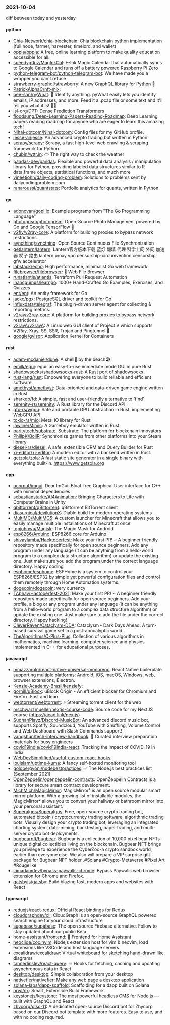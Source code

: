 ### 2021-10-04
diff between today and yesterday

#### python
* [Chia-Network/chia-blockchain](https://github.com/Chia-Network/chia-blockchain): Chia blockchain python implementation (full node, farmer, harvester, timelord, and wallet)
* [oppia/oppia](https://github.com/oppia/oppia): A free, online learning platform to make quality education accessible for all.
* [speedyg0nz/MagInkCal](https://github.com/speedyg0nz/MagInkCal): E-Ink Magic Calendar that automatically syncs to Google Calendar and runs off a battery powered Raspberry Pi Zero
* [python-telegram-bot/python-telegram-bot](https://github.com/python-telegram-bot/python-telegram-bot): We have made you a wrapper you can't refuse
* [strawberry-graphql/strawberry](https://github.com/strawberry-graphql/strawberry): A new GraphQL library for Python 🍓
* [PatrickAlphaC/nft-mix](https://github.com/PatrickAlphaC/nft-mix): 
* [bee-san/pyWhat](https://github.com/bee-san/pyWhat): 🐸 Identify anything. pyWhat easily lets you identify emails, IP addresses, and more. Feed it a .pcap file or some text and it'll tell you what it is! 🧙‍♀️
* [isl-org/DPT](https://github.com/isl-org/DPT): Dense Prediction Transformers
* [floodsung/Deep-Learning-Papers-Reading-Roadmap](https://github.com/floodsung/Deep-Learning-Papers-Reading-Roadmap): Deep Learning papers reading roadmap for anyone who are eager to learn this amazing tech!
* [Nihal-dotcom/Nihal-dotcom](https://github.com/Nihal-dotcom/Nihal-dotcom): Config files for my GitHub profile.
* [jesse-ai/jesse](https://github.com/jesse-ai/jesse): An advanced crypto trading bot written in Python
* [scrapy/scrapy](https://github.com/scrapy/scrapy): Scrapy, a fast high-level web crawling & scraping framework for Python.
* [chubin/wttr.in](https://github.com/chubin/wttr.in): ⛅ The right way to check the weather
* [pandas-dev/pandas](https://github.com/pandas-dev/pandas): Flexible and powerful data analysis / manipulation library for Python, providing labeled data structures similar to R data.frame objects, statistical functions, and much more
* [vineetjohn/daily-coding-problem](https://github.com/vineetjohn/daily-coding-problem): Solutions to problems sent by dailycodingproblem.com
* [ranaroussi/quantstats](https://github.com/ranaroussi/quantstats): Portfolio analytics for quants, written in Python

#### go
* [adonovan/gopl.io](https://github.com/adonovan/gopl.io): Example programs from "The Go Programming Language"
* [photoprism/photoprism](https://github.com/photoprism/photoprism): Open-Source Photo Management powered by Go and Google TensorFlow 🌈
* [v2fly/v2ray-core](https://github.com/v2fly/v2ray-core): A platform for building proxies to bypass network restrictions.
* [syncthing/syncthing](https://github.com/syncthing/syncthing): Open Source Continuous File Synchronization
* [getlantern/lantern](https://github.com/getlantern/lantern): Lantern官方版本下载 蓝灯 翻墙 代理 科学上网 外网 加速器 梯子 路由 lantern proxy vpn censorship-circumvention censorship gfw accelerator
* [labstack/echo](https://github.com/labstack/echo): High performance, minimalist Go web framework
* [filebrowser/filebrowser](https://github.com/filebrowser/filebrowser): 📂 Web File Browser
* [runatlantis/atlantis](https://github.com/runatlantis/atlantis): Terraform Pull Request Automation
* [inancgumus/learngo](https://github.com/inancgumus/learngo): 1000+ Hand-Crafted Go Examples, Exercises, and Quizzes
* [ent/ent](https://github.com/ent/ent): An entity framework for Go
* [jackc/pgx](https://github.com/jackc/pgx): PostgreSQL driver and toolkit for Go
* [influxdata/telegraf](https://github.com/influxdata/telegraf): The plugin-driven server agent for collecting & reporting metrics.
* [v2ray/v2ray-core](https://github.com/v2ray/v2ray-core): A platform for building proxies to bypass network restrictions.
* [v2rayA/v2rayA](https://github.com/v2rayA/v2rayA): A Linux web GUI client of Project V which supports V2Ray, Xray, SS, SSR, Trojan and Pingtunnel 🚀
* [google/gvisor](https://github.com/google/gvisor): Application Kernel for Containers

#### rust
* [adam-mcdaniel/dune](https://github.com/adam-mcdaniel/dune): A shell🐚 by the beach🏖️!
* [emilk/egui](https://github.com/emilk/egui): egui: an easy-to-use immediate mode GUI in pure Rust
* [shadowsocks/shadowsocks-rust](https://github.com/shadowsocks/shadowsocks-rust): A Rust port of shadowsocks
* [rust-lang/rust](https://github.com/rust-lang/rust): Empowering everyone to build reliable and efficient software.
* [amethyst/amethyst](https://github.com/amethyst/amethyst): Data-oriented and data-driven game engine written in Rust
* [sharkdp/fd](https://github.com/sharkdp/fd): A simple, fast and user-friendly alternative to 'find'
* [serenity-rs/serenity](https://github.com/serenity-rs/serenity): A Rust library for the Discord API.
* [gfx-rs/wgpu](https://github.com/gfx-rs/wgpu): Safe and portable GPU abstraction in Rust, implementing WebGPU API.
* [tokio-rs/mio](https://github.com/tokio-rs/mio): Metal IO library for Rust
* [jawline/Mimic](https://github.com/jawline/Mimic): A Gameboy emulator written in Rust
* [paritytech/substrate](https://github.com/paritytech/substrate): Substrate: The platform for blockchain innovators
* [PhilipK/BoilR](https://github.com/PhilipK/BoilR): Synchronize games from other platforms into your Steam library
* [diesel-rs/diesel](https://github.com/diesel-rs/diesel): A safe, extensible ORM and Query Builder for Rust
* [xi-editor/xi-editor](https://github.com/xi-editor/xi-editor): A modern editor with a backend written in Rust.
* [getzola/zola](https://github.com/getzola/zola): A fast static site generator in a single binary with everything built-in. https://www.getzola.org

#### cpp
* [ocornut/imgui](https://github.com/ocornut/imgui): Dear ImGui: Bloat-free Graphical User interface for C++ with minimal dependencies
* [sebastianstarke/AI4Animation](https://github.com/sebastianstarke/AI4Animation): Bringing Characters to Life with Computer Brains in Unity
* [qbittorrent/qBittorrent](https://github.com/qbittorrent/qBittorrent): qBittorrent BitTorrent client
* [diasurgical/devilutionX](https://github.com/diasurgical/devilutionX): Diablo build for modern operating systems
* [MultiMC/MultiMC5](https://github.com/MultiMC/MultiMC5): A custom launcher for Minecraft that allows you to easily manage multiple installations of Minecraft at once
* [topjohnwu/Magisk](https://github.com/topjohnwu/Magisk): The Magic Mask for Android
* [esp8266/Arduino](https://github.com/esp8266/Arduino): ESP8266 core for Arduino
* [shivaylamba/Hacktoberfest](https://github.com/shivaylamba/Hacktoberfest): Make your first PR! ~ A beginner friendly repository made specifically for open source beginners. Add any program under any language (it can be anything from a hello-world program to a complex data structure algorithm) or update the existing one. Just make sure you add the program under the correct language directory. Happy coding
* [esphome/esphome](https://github.com/esphome/esphome): ESPHome is a system to control your ESP8266/ESP32 by simple yet powerful configuration files and control them remotely through Home Automation systems.
* [dogecoin/dogecoin](https://github.com/dogecoin/dogecoin): very currency
* [TAbhay/Hactoberfest-2021](https://github.com/TAbhay/Hactoberfest-2021): Make your first PR! ~ A beginner friendly repository made specifically for open source beginners. Add your profile, a blog or any program under any language (it can be anything from a hello-world program to a complex data structure algorithm) or update the existing one. Just make sure to add the file under the correct directory. Happy hacking!
* [CleverRaven/Cataclysm-DDA](https://github.com/CleverRaven/Cataclysm-DDA): Cataclysm - Dark Days Ahead. A turn-based survival game set in a post-apocalyptic world.
* [TheAlgorithms/C-Plus-Plus](https://github.com/TheAlgorithms/C-Plus-Plus): Collection of various algorithms in mathematics, machine learning, computer science and physics implemented in C++ for educational purposes.

#### javascript
* [mmazzarolo/react-native-universal-monorepo](https://github.com/mmazzarolo/react-native-universal-monorepo): React Native boilerplate supporting multiple platforms: Android, iOS, macOS, Windows, web, browser extensions, Electron.
* [Kenzie-Academy-Brasil/kenziefy](https://github.com/Kenzie-Academy-Brasil/kenziefy): 
* [gorhill/uBlock](https://github.com/gorhill/uBlock): uBlock Origin - An efficient blocker for Chromium and Firefox. Fast and lean.
* [webtorrent/webtorrent](https://github.com/webtorrent/webtorrent): ⚡️ Streaming torrent client for the web
* [mschwarzmueller/nextjs-course-code](https://github.com/mschwarzmueller/nextjs-course-code): Source code for my NextJS course (https://acad.link/nextjs)
* [SudhanPlayz/Discord-MusicBot](https://github.com/SudhanPlayz/Discord-MusicBot): An advanced discord music bot, supports Spotify, Soundcloud, YouTube with Shuffling, Volume Control and Web Dashboard with Slash Commands support!
* [yangshun/tech-interview-handbook](https://github.com/yangshun/tech-interview-handbook): 💯 Curated interview preparation materials for busy engineers
* [covid19india/covid19india-react](https://github.com/covid19india/covid19india-react): Tracking the impact of COVID-19 in India
* [WebDevSimplified/useful-custom-react-hooks](https://github.com/WebDevSimplified/useful-custom-react-hooks): 
* [louislam/uptime-kuma](https://github.com/louislam/uptime-kuma): A fancy self-hosted monitoring tool
* [goldbergyoni/nodebestpractices](https://github.com/goldbergyoni/nodebestpractices): ✅ The Node.js best practices list (September 2021)
* [OpenZeppelin/openzeppelin-contracts](https://github.com/OpenZeppelin/openzeppelin-contracts): OpenZeppelin Contracts is a library for secure smart contract development.
* [MichMich/MagicMirror](https://github.com/MichMich/MagicMirror): MagicMirror² is an open source modular smart mirror platform. With a growing list of installable modules, the MagicMirror² allows you to convert your hallway or bathroom mirror into your personal assistant.
* [Superalgos/Superalgos](https://github.com/Superalgos/Superalgos): Free, open-source crypto trading bot, automated bitcoin / cryptocurrency trading software, algorithmic trading bots. Visually design your crypto trading bot, leveraging an integrated charting system, data-mining, backtesting, paper trading, and multi-server crypto bot deployments.
* [bugbearnft/bugbear](https://github.com/bugbearnft/bugbear): Bugbear is a collection of 10,000 pixel bear NFTs-unique digital collectibles living on the blockchain. Bugbear NFT brings you privilege to experience the CyberZoo-a crypto sandbox world, earlier than everyone else. We also will prepare a VIP surprise gift package for Bugbear NFT holder .#Solana #Crypto-Metaverse #Pixel Art #Rougelike
* [iamadamdev/bypass-paywalls-chrome](https://github.com/iamadamdev/bypass-paywalls-chrome): Bypass Paywalls web browser extension for Chrome and Firefox.
* [gatsbyjs/gatsby](https://github.com/gatsbyjs/gatsby): Build blazing fast, modern apps and websites with React

#### typescript
* [reduxjs/react-redux](https://github.com/reduxjs/react-redux): Official React bindings for Redux
* [cloudgraphdev/cli](https://github.com/cloudgraphdev/cli): CloudGraph is an open-source GraphQL powered search engine for your cloud infrastructure
* [supabase/supabase](https://github.com/supabase/supabase): The open source Firebase alternative. Follow to stay updated about our public Beta.
* [home-assistant/frontend](https://github.com/home-assistant/frontend): 🍭 Frontend for Home Assistant
* [neoclide/coc.nvim](https://github.com/neoclide/coc.nvim): Nodejs extension host for vim & neovim, load extensions like VSCode and host language servers.
* [excalidraw/excalidraw](https://github.com/excalidraw/excalidraw): Virtual whiteboard for sketching hand-drawn like diagrams
* [tannerlinsley/react-query](https://github.com/tannerlinsley/react-query): ⚛️ Hooks for fetching, caching and updating asynchronous data in React
* [desktop/desktop](https://github.com/desktop/desktop): Simple collaboration from your desktop
* [nativefier/nativefier](https://github.com/nativefier/nativefier): Make any web page a desktop application
* [solana-labs/dapp-scaffold](https://github.com/solana-labs/dapp-scaffold): Scaffolding for a dapp built on Solana
* [nrwl/nx](https://github.com/nrwl/nx): Smart, Extensible Build Framework
* [keystonejs/keystone](https://github.com/keystonejs/keystone): The most powerful headless CMS for Node.js — built with GraphQL and React
* [zhycorp/disc-11](https://github.com/zhycorp/disc-11): A dedicated open-source Discord bot for Zhycorp based on our Discord bot template with more features. Easy to use, and with no coding required.
